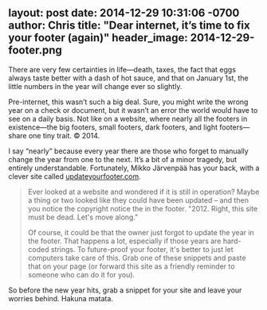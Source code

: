 layout: post
date: 2014-12-29 10:31:06 -0700
author: Chris
title: "Dear internet, it’s time to fix your footer (again)"
header_image: 2014-12-29-footer.png
----

<!-- excerpt -->

There are very few certainties in life—death, taxes, the fact that eggs always taste better with a dash of hot sauce, and that on January 1st, the little numbers in the year will change ever so slightly. 

Pre-internet, this wasn’t such a big deal. Sure, you might write the wrong year on a check or document, but it wasn’t an error the world would have to see on a daily basis. Not like on a website, where nearly all the footers in existence—the big footers, small footers, dark footers, and light footers—share one tiny trait. © 2014.

I say “nearly” because every year there are those who forget to manually change the year from one to the next. It’s a bit of a minor tragedy, but entirely understandable. Fortunately, Mikko Järvenpää has your back, with a clever site called [updateyourfooter.com](http://updateyourfooter.com). 

<!-- /excerpt -->

> Ever looked at a website and wondered if it is still in operation? Maybe a thing or two looked like they could have been updated – and then you notice the copyright notice the in the footer. "2012. Right, this site must be dead. Let's move along."
> 
> Of course, it could be that the owner just forgot to update the year in the footer. That happens a lot, especially if those years are hard-coded strings. To future-proof your footer, it's better to just let computers take care of this. Grab one of these snippets and paste that on your page (or forward this site as a friendly reminder to someone who can do it for you).

So before the new year hits, grab a snippet for your site and leave your worries behind. Hakuna matata.